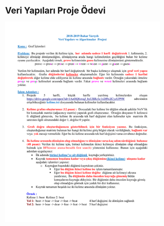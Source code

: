 # Veri Yapıları Proje Ödevi
![](https://github.com/seyyidibrahimgulec/veri-yapilari-proje/blob/master/VeriYapilariProje.png)

